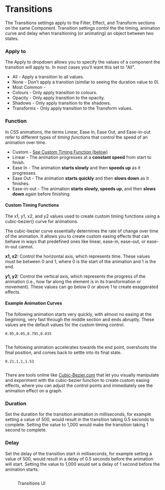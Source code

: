 # Transitions

The Transitions settings apply to the Filter, Effect, and Transform sections on the same Component. Transition settings contol the the timing, animation curve and delay when transitioning (or animating) an object between two states.

### Apply to

The Apply to dropdown allows you to specify the values of a component the transition will apply to. In most cases you'll want this set to "All".

* All - Apply a transition to all values.
* None -  Don't apply a transtion (similar to seeing the duration value to 0).
* Most Common -&#x20;
* Colours - Only apply transition to colours.
* Opacity - Only apply transition to the opacity.
* Shadows - Only apply transition to the shadows.
* Transforms - Only apply transition to the Transform values.

### Function

In CSS animations, the terms Linear, Ease In, Ease Out, and Ease-in-out refer to different types of _timing functions_ that control the speed of an animation over time.

* Custom - [See Custom Timing Function (below)](transitions.md#a-note-on-the-custom-timing-function)
* Linear - The animation progresses at a **constant speed** from start to finish.
* Ease In - The animation **starts slowly** and then **speeds up** as it progresses.
* Ease Out - The animation **starts quickly** and then **slows down** as it finishes.
* Ease-in-out - The animation **starts slowly, speeds up**, and then **slows down** again before finishing.

#### Custom Timing Functions

The x1, y1, x2, and y2 values used to create custom timing functions using a cubic-bezier() curve for animations.

The cubic-bezier curve essentially determines the rate of change over time of the animation. It allows you to create custom easing effects that can behave in ways that predefined ones like linear, ease-in, ease-out, or ease-in-out cannot.

**x1, x2:** Control the horizontal axis, which represents time. These values must be between 0 and 1, where 0 is the start of the animation and 1 is the end.

**y1, y2:** Control the vertical axis, which represents the progress of the animation (i.e., how far along the element is in its transformation or movement). These values can go below 0 or above 1 to create exaggerated effects.

#### Example Animation Curves

The following animation starts very quickly, with almost no easing at the beginning, very fast through the middle section and ends abruptly. These values are the default values for the custom timing control.

```
0.95,0.05,0.795,0.035
```

<figure><img src="../../../.gitbook/assets/CleanShot 2024-10-17 at 10 .31.23.gif" alt=""><figcaption></figcaption></figure>

The following animation accelerates towards the end point, overshoots the final position, and comes back to settle into its final state.

```
0.21,1,1,1.53
```

<figure><img src="../../../.gitbook/assets/CleanShot 2024-10-17 at 10 .28.15.gif" alt=""><figcaption></figcaption></figure>

There are tools online like [Cubic-Bezier.com](https://cubic-bezier.com) that let you visually manipulate and experiment with the cubic-bezier function to create custom easing effects, where you can adjust the control points and immediately see the animation effect on a graph.

### Duration

Set the duration for the transition animation in milliseconds, for example setting a value of 500, would result in the transition taking 0.5 seconds to complete. Setting the value to 1,000 would make the transition taking 1 second to complete.

### Delay

Set the delay of the transition start in milliseconds, for example setting a value of 500, would result in a delay of 0.5 seconds before the animation will start. Setting the value to 1,000 would set a delay of 1 second before the animation starts.

<figure><img src="../../../.gitbook/assets/CleanShot 2024-10-17 at 9 .52.22@2x.png" alt=""><figcaption><p>Transitions UI</p></figcaption></figure>

